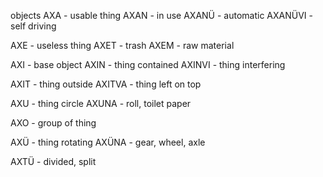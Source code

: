 objects
AXA - usable thing
AXAN - in use
AXANÜ - automatic
AXANÜVI - self driving 

AXE - useless thing
AXET - trash
AXEM - raw material

AXI - base object
AXIN - thing contained
AXINVI - thing interfering

AXIT - thing outside
AXITVA - thing left on top

AXU - thing circle
AXUNA - roll, toilet paper

AXO - group of thing


AXÜ - thing rotating
AXÜNA - gear, wheel, axle 


AXTÜ - divided, split

